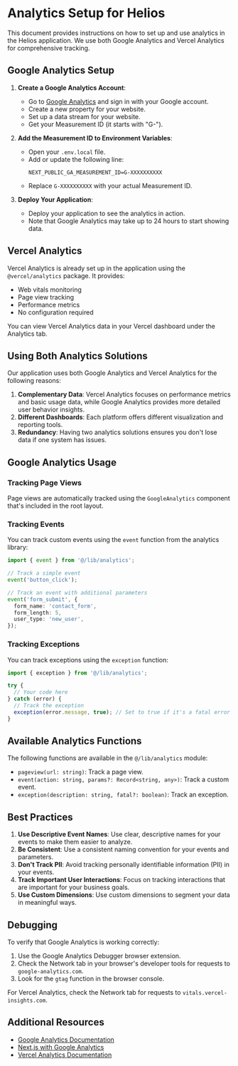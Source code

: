 # Analytics Setup for Helios

This document provides instructions on how to set up and use analytics in the Helios application. We use both Google Analytics and Vercel Analytics for comprehensive tracking.

## Google Analytics Setup

1. **Create a Google Analytics Account**:
   - Go to [Google Analytics](https://analytics.google.com/) and sign in with your Google account.
   - Create a new property for your website.
   - Set up a data stream for your website.
   - Get your Measurement ID (it starts with "G-").

2. **Add the Measurement ID to Environment Variables**:
   - Open your `.env.local` file.
   - Add or update the following line:
     ```
     NEXT_PUBLIC_GA_MEASUREMENT_ID=G-XXXXXXXXXX
     ```
   - Replace `G-XXXXXXXXXX` with your actual Measurement ID.

3. **Deploy Your Application**:
   - Deploy your application to see the analytics in action.
   - Note that Google Analytics may take up to 24 hours to start showing data.

## Vercel Analytics

Vercel Analytics is already set up in the application using the `@vercel/analytics` package. It provides:

- Web vitals monitoring
- Page view tracking
- Performance metrics
- No configuration required

You can view Vercel Analytics data in your Vercel dashboard under the Analytics tab.

## Using Both Analytics Solutions

Our application uses both Google Analytics and Vercel Analytics for the following reasons:

1. **Complementary Data**: Vercel Analytics focuses on performance metrics and basic usage data, while Google Analytics provides more detailed user behavior insights.
2. **Different Dashboards**: Each platform offers different visualization and reporting tools.
3. **Redundancy**: Having two analytics solutions ensures you don't lose data if one system has issues.

## Google Analytics Usage

### Tracking Page Views

Page views are automatically tracked using the `GoogleAnalytics` component that's included in the root layout.

### Tracking Events

You can track custom events using the `event` function from the analytics library:

```typescript
import { event } from '@/lib/analytics';

// Track a simple event
event('button_click');

// Track an event with additional parameters
event('form_submit', {
  form_name: 'contact_form',
  form_length: 5,
  user_type: 'new_user',
});
```

### Tracking Exceptions

You can track exceptions using the `exception` function:

```typescript
import { exception } from '@/lib/analytics';

try {
  // Your code here
} catch (error) {
  // Track the exception
  exception(error.message, true); // Set to true if it's a fatal error
}
```

## Available Analytics Functions

The following functions are available in the `@/lib/analytics` module:

- `pageview(url: string)`: Track a page view.
- `event(action: string, params?: Record<string, any>)`: Track a custom event.
- `exception(description: string, fatal?: boolean)`: Track an exception.

## Best Practices

1. **Use Descriptive Event Names**: Use clear, descriptive names for your events to make them easier to analyze.
2. **Be Consistent**: Use a consistent naming convention for your events and parameters.
3. **Don't Track PII**: Avoid tracking personally identifiable information (PII) in your events.
4. **Track Important User Interactions**: Focus on tracking interactions that are important for your business goals.
5. **Use Custom Dimensions**: Use custom dimensions to segment your data in meaningful ways.

## Debugging

To verify that Google Analytics is working correctly:

1. Use the Google Analytics Debugger browser extension.
2. Check the Network tab in your browser's developer tools for requests to `google-analytics.com`.
3. Look for the `gtag` function in the browser console.

For Vercel Analytics, check the Network tab for requests to `vitals.vercel-insights.com`.

## Additional Resources

- [Google Analytics Documentation](https://developers.google.com/analytics/devguides/collection/ga4)
- [Next.js with Google Analytics](https://nextjs.org/docs/app/building-your-application/optimizing/analytics)
- [Vercel Analytics Documentation](https://vercel.com/docs/analytics) 